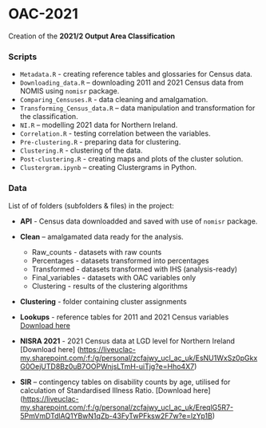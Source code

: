 # OAC-2021

Creation of the **2021/2 Output Area Classification**

### Scripts

- `Metadata.R` - creating reference tables and glossaries for Census data. 
- `Downloading_data.R` – downloading 2011 and 2021 Census data from NOMIS using `nomisr` package.
- `Comparing_Censuses.R` - data cleaning and amalgamation.
- `Transforming_Census_data.R` – data manipulation and transformation for the classification.
- `NI.R` – modelling 2021 data for Northern Ireland.
- `Correlation.R` - testing correlation between the variables.
- `Pre-clustering.R` - preparing data for clustering.
- `Clustering.R` - clustering of the data.
- `Post-clustering.R` - creating maps and plots of the cluster solution.
- `Clustergram.ipynb` – creating Clustergrams in Python. 

### Data
List of of folders (subfolders & files) in the project:

- **API** - Census data downloadded and saved with use of `nomisr` package.
- **Clean** – amalgamated data ready for the analysis.
  - Raw_counts - datasets with raw counts
  - Percentages - datasets transformed into percentages
  - Transformed - datasets transformed with IHS (analysis-ready)
  - Final_variables - datasets with OAC variables only
  - Clustering - results of the clustering algorithms

- **Clustering** - folder containing cluster assignments
- **Lookups** - reference tables for 2011 and 2021 Census variables [Download here](https://liveuclac-my.sharepoint.com/:f:/g/personal/zcfajwy_ucl_ac_uk/EopoRyd87XpCjTWeVkQky-QBIIXWU4omlWYrTy9CA2a68g?e=aHy5I0)
- **NISRA 2021** - 2021 Census data at LGD level for Northern Ireland [Download here] (https://liveuclac-my.sharepoint.com/:f:/g/personal/zcfajwy_ucl_ac_uk/EsNU1WxSz0pGkxG0OejUTD8Bz0uB7OOPWnjsLTmH-uiTjg?e=Hho4X7)
- **SIR** – contingency tables on disability counts by age, utilised for calculation of Standardised Illness Ratio. [Download here] (https://liveuclac-my.sharepoint.com/:f:/g/personal/zcfajwy_ucl_ac_uk/EreqlG5R7-5PmVmDTdlAQ1YBwN1qZb-43FyTwPFksw2F7w?e=lzYp1B)


